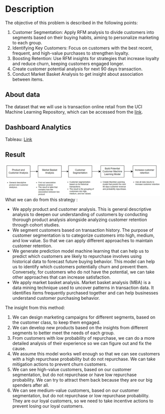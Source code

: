 # Description
The objective of this problem is described in the following points:
1. Customer Segmentation: Apply RFM analysis to divide customers into segments based on their buying habits, aiming to personalize marketing to each group.
2. Identifying Key Customers: Focus on customers with the best recent, frequent, and high-value purchases to strengthen loyalty.
3. Boosting Retention: Use RFM insights for strategies that increase loyalty and reduce churn, keeping customers engaged longer.
4. Create customer potential analysis for next 90 days transaction.
5. Conduct Market Basket Analysis to get insight about association between items.
 
## About data
 The dataset that we will use is transaction online retail from the UCI Machine Learning Repository, which can be accessed from the [link](http://archive.ics.uci.edu/dataset/352/online+retail).

 ## Dashboard Analytics
 Tableau: [Link](https://public.tableau.com/app/profile/baha.tegar.ramadhan/viz/Online-retail/SalesDashboard)

## Result
![result](overview-result.png)
What we can do from this strategy :
- We apply product and customer analysis. This is general descriptive analysis to deepen our understanding of customers by conducting thorough product analysis alongside analyzing customer retention through cohort studies.
- We segment customers based on transaction history. The purpose of customer segmentation is to categorize customers into high, medium, and low value. So that we can apply different approaches to maintain customer retention.
- We generate prediction model machine learning that can help us to predict which customers are likely to repurchase involves using historical data to forecast future buying behavior. This model can help us to identify which customers potentially churn and prevent them. Conversely, for customers who do not have the potential, we can take other approaches that can increase satisfaction.
- We apply market basket analysis. Market basket analysis (MBA) is a data mining technique used to uncover patterns in transaction data. It identifies items frequently purchased together and can help businesses understand customer purchasing behavior.

The insight from this method:
1. We can design marketing campaigns for different segments, based on the customer class, to keep them engaged.
2. We can develop new products based on the insights from different segments to better meet the needs of each group.
3. From customers with low probability of repurchase, we can do a more detailed analysis of their experience so we can figure out and fix the cause.
4. We assume this model works well enough so that we can see customers with a high repurchase probability but do not repurchase. We can take mitigation actions to prevent churn customers.
5. We can see high-value customers, based on our customer segmentation, but do not repurchase or have low repurchase probability. We can try to attract them back because they are our big spenders after all.
6. We can see medium-value customers, based on our customer segmentation, but do not repurchase or low repurchase probability. They are our loyal customers, so we need to take incentive actions to prevent losing our loyal customers.
